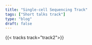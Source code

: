 ```yaml
---
title: "Single-cell Sequencing Track"
tags: ["Short talks track"]
type: "blog"
draft: false
---
```


{{< tracks track="track2">}}


